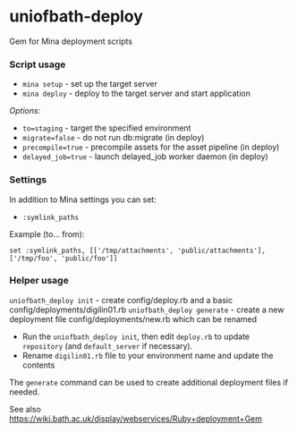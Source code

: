uniofbath-deploy
==========

Gem for Mina deployment scripts

### Script usage

* `mina setup` - set up the target server
* `mina deploy` - deploy to the target server and start application

*Options:*

* `to=staging` - target the specified environment
* `migrate=false` - do not run db:migrate (in deploy)
* `precompile=true` - precompile assets for the asset pipeline (in deploy)
* `delayed_job=true` - launch delayed_job worker daemon (in deploy)

### Settings

In addition to Mina settings you can set:

* `:symlink_paths`

Example (to... from):

```
set :symlink_paths, [['/tmp/attachments', 'public/attachments'], ['/tmp/foo', 'public/foo']]
```

### Helper usage

`uniofbath_deploy init` - create config/deploy.rb and a basic config/deployments/digilin01.rb
`uniofbath_deploy generate` - create a new deployment file config/deployments/new.rb which can be renamed

* Run the `uniofbath_deploy init`, then edit `deploy.rb` to update `repository` (and `default_server` if necessary).
* Rename `digilin01.rb` file to your environment name and update the contents

The `generate` command can be used to create additional deployment files if needed.

See also https://wiki.bath.ac.uk/display/webservices/Ruby+deployment+Gem
